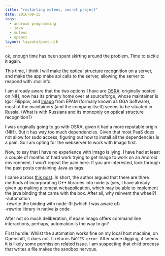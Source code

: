 ```yaml
---
title: "restarting molens, secret project"
date: 2016-08-15
tags:
  - android programming
  - java
  - molens
  - opencv
layout: layouts/post.njk
---
```

ok, enough time has been spent skirting around the problem. Time to tackle it again.

This time, I think I will make the optical structure recognition on a server, and make the app make api calls to the server, allowing the server to respond with .mol info.

I am already aware that the two options I have are [OSRA](https://cactus.nci.nih.gov/osra/), originally hosted on NIH, now has its primary home over at sourceforge, whose maintainer is Igor Filippov, and [Imago](http://lifescience.opensource.epam.com/imago/index.html) from EPAM (formally known as GGA Software), most of the maintainers (and the company itself) seems to be situated in Russia. (What is with Russians and its monopoly on optical structure recognition?)

I was originally going to go with OSRA, given it had a more reputable origin (NIH). But it has way too much dependencies. Given that most PaaS does not allow for sudo access, figuring out how to install all the dependencies is a pain. So I am opting for the webserver to work with Imago first.

Now, to say that I have no experience with Imago is lying. I have had at least a couple of months of hard work trying to get Imago to work on an Android environment. I won’t repeat the pain here. If you are interested, look through the past posts containing Java as tags.

I came across [this post](http://blog.scottfrees.com/getting-your-c-to-the-web-with-node-js). In short, the author argued that there are three methods of incorporating C++ libraries into node.js (yes, I have already given up making a tomcat webapplication, which may be able to implement the java binding that came with the box. After all, why reinvent the wheel?)  
\-automation  
\-rewrite the binding with node-ffi (which I was aware of)  
\-rewrite library in native js code

After not so much deliberation, if epam imago offers command line interactions, perhaps, automation is the way to go?

First hurdle. Whilst the automation works fine on my local host machine, on Openshift, it does not. It returns `EACCES error`. After some digging, it seems it is likely some permission related issue. I am suspecting that child process that writes a file makes the sandbox nervous.
